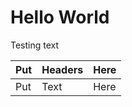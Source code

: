 Hello World
===

Testing text

|   Put   |   Headers   |   Here   |
| ------- | ----------- | -------- |
|   Put   |    Text     |   Here   |